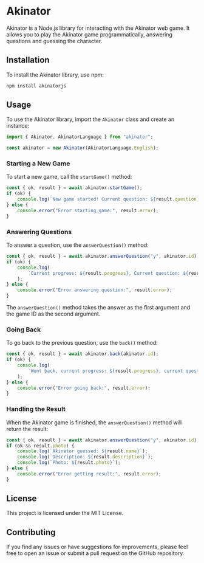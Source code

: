 # Akinator

Akinator is a Node.js library for interacting with the Akinator web game. It allows you to play the Akinator game programmatically, answering questions and guessing the character.

## Installation

To install the Akinator library, use npm:

```bash
npm install akinatorjs
```

## Usage

To use the Akinator library, import the `Akinator` class and create an instance:

```javascript
import { Akinator, AkinatorLanguage } from "akinator";

const akinator = new Akinator(AkinatorLanguage.English);
```

### Starting a New Game

To start a new game, call the `startGame()` method:

```javascript
const { ok, result } = await akinator.startGame();
if (ok) {
    console.log(`New game started! Current question: ${result.question}`);
} else {
    console.error("Error starting game:", result.error);
}
```

### Answering Questions

To answer a question, use the `answerQuestion()` method:

```javascript
const { ok, result } = await akinator.answerQuestion("y", akinator.id);
if (ok) {
    console.log(
        `Current progress: ${result.progress}, Current question: ${result.question}`
    );
} else {
    console.error("Error answering question:", result.error);
}
```

The `answerQuestion()` method takes the answer as the first argument and the game ID as the second argument.

### Going Back

To go back to the previous question, use the `back()` method:

```javascript
const { ok, result } = await akinator.back(akinator.id);
if (ok) {
    console.log(
        `Went back, current progress: ${result.progress}, current question: ${result.question}`
    );
} else {
    console.error("Error going back:", result.error);
}
```

### Handling the Result

When the Akinator game is finished, the `answerQuestion()` method will return the result:

```javascript
const { ok, result } = await akinator.answerQuestion("y", akinator.id);
if (ok && result.photo) {
    console.log(`Akinator guessed: ${result.name}`);
    console.log(`Description: ${result.description}`);
    console.log(`Photo: ${result.photo}`);
} else {
    console.error("Error getting result:", result.error);
}
```

## License

This project is licensed under the MIT License.

## Contributing

If you find any issues or have suggestions for improvements, please feel free to open an issue or submit a pull request on the GitHub repository.
